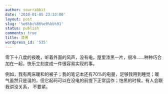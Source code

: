 ```yaml
---
author: sourrabbit
date: '2010-01-05 23:33:00'
layout: post
slug: '%e6%bc%86%e9%bb%91'
status: publish
comments: true
title: 漆黑
wordpress_id: '535'
---
```


零下十八度的夜晚，听着外面的风声，没有电，屋里漆黑一片，很冷……种种巧合加在一起，快乐立刻变成一件很容易实现的事。

例如，我有两床暖和的被子；我的笔记本还有70%的电量，足够我用到睡觉；暖气虽然只是温的，但它起码可以在没电的前提下正常运作；怕黑的时候，有人会跟我讲没关系，
不要紧。

